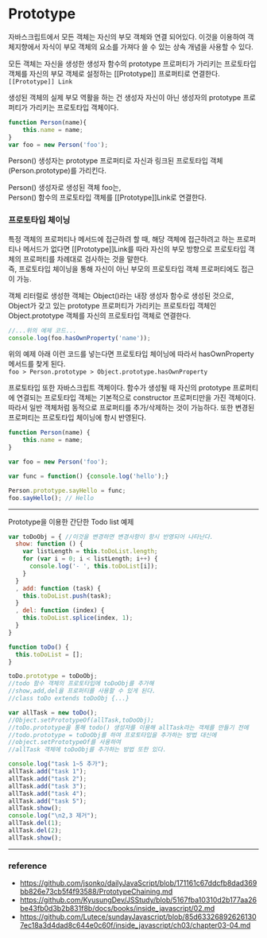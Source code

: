 # Prototype

자바스크립트에서 모든 객체는 자신의 부모 객체와 연결 되어있다.
이것을 이용하여 객체지향에서 자식이 부모 객체의 요소를 가져다 쓸 수 있는 상속 개념을 사용할 수 있다.

모든 객체는 자신을 생성한 생성자 함수의 prototype 프로퍼티가 가리키는 프로토타입 객체를 자신의 부모 객체로 설정하는 [[Prototype]] 프로퍼티로 연결한다. `[[Prototype]] Link`

생성된 객체의 실제 부모 역활을 하는 건 생성자 자신이 아닌 생성자의 prototype 프로퍼티가 가리키는 프로토타입 객체이다.

```js
function Person(name){
    this.name = name;
}
var foo = new Person('foo');
```
Person() 생성자는 prototype 프로퍼티로 자신과 링크된 프로토타입 객체(Person.prototype)를 가리킨다.  

Person() 생성자로 생성된 객체 foo는,  
Person() 함수의 프로토타입 객체를 [[Prototype]]Link로 연결한다.  


### 프로토타입 체이닝
특정 객체의 프로퍼티나 메서드에 접근하려 할 때, 해당 객체에 접근하려고 하는 프로퍼티나 메서드가 없다면 [[Prototype]]Link를 따라 자신의 부모 방향으로 프로토타입 객체의 프로퍼티를 차례대로 검사하는 것을 말한다.  
즉, 프로토타입 체이닝을 통해 자신이 아닌 부모의 프로토타입 객체 프로퍼티에도 접근이 가능.  

객체 리터럴로 생성한 객체는 Object()라는 내장 생성자 함수로 생성된 것으로,  
Object가 갖고 있는 prototype 프로퍼티가 가리키는 프로토타입 객체인 Object.prototype 객체를 자신의 프로토타입 객체로 연결한다.


```js
//...위의 예제 코드...
console.log(foo.hasOwnProperty('name'));
```
위의 예제 아래 이런 코드를 넣는다면 프로토타입 체이닝에 따라서 hasOwnProperty 메서드를 찾게 된다.  
`foo > Person.prototype > Object.prototype.hasOwnProperty`


프로토타입 또한 자바스크립트 객체이다. 함수가 생성될 때 자신의 prototype 프로퍼티에 연결되는 프로토타입 객체는 기본적으로 constructor 프로퍼티만을 가진 객체이다.  
따라서 일반 객체처럼 동적으로 프로퍼티를 추가/삭제하는 것이 가능하다. 또한 변경된 프로퍼티는 프로토타입 체이닝에 항시 반영된다.

```js
function Person(name) {
    this.name = name;
}

var foo = new Person('foo');

var func = function() {console.log('hello');}

Person.prototype.sayHello = func;
foo.sayHello(); // Hello
```
---

Prototype을 이용한 간단한 Todo list 예제

```js
var toDoObj = { //이것을 변경하면 변경사항이 항시 반영되어 나타난다.
  show: function () {
    var listLength = this.toDoList.length;
    for (var i = 0; i < listLength; i++) {
      console.log('- ', this.toDoList[i]);
    }
  }
  , add: function (task) {
    this.toDoList.push(task);
  }
  , del: function (index) {
    this.toDoList.splice(index, 1);
  }
}

function toDo() {
  this.toDoList = [];
}

toDo.prototype = toDoObj; 
//todo 함수 객체의 프로토타입에 toDoObj를 추가해 
//show,add,del을 프로퍼티를 사용할 수 있게 된다.
//class toDo extends toDoObj {...}

var allTask = new toDo();
//Object.setPrototypeOf(allTask,toDoObj);
//toDo.prototype을 통해 todo() 생성자를 이용해 allTask라는 객체를 만들기 전에
//todo.prototype = toDoObj를 하여 프로토타입을 추가하는 방법 대신에
//object.setPrototypeOf를 사용하여 
//allTask 객체에 toDoObj를 추가하는 방법 또한 있다.

console.log("task 1~5 추가");
allTask.add("task 1");
allTask.add("task 2");
allTask.add("task 3");
allTask.add("task 4");
allTask.add("task 5");
allTask.show();
console.log("\n2,3 제거");
allTask.del(1);
allTask.del(2);
allTask.show();
```


---
### reference
- https://github.com/jsonko/dailyJavaScript/blob/171161c67ddcfb8dad369bb826e73cb5f4f93588/PrototypeChaining.md
- https://github.com/KyusungDev/JSStudy/blob/5167fba10310d2b177aa26be43fb0d3b2b831f8b/docs/books/inside_javascript/02.md
- https://github.com/Lutece/sundayJavascript/blob/85d633268926261307ec18a3d4dad8c644e0c60f/inside_javascript/ch03/chapter03-04.md